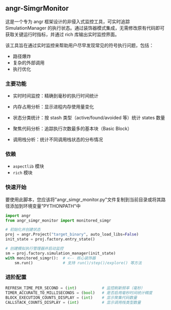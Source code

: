 ## angr-SimgrMonitor
这是一个专为 angr 框架设计的非侵入式监控工具，可实时追踪 SimulationManager 的执行状态。通过装饰器模式集成，无需修改原有代码即可获取关键运行时指标，并通过 rich 库输出实时监控界面。

该工具旨在通过实时监控来帮助用户尽早发现常见的符号执行问题，包括：
- 路径爆炸
- 复杂的外部调用
- 执行优化

### 主要功能
- 实时时间监控：精确到毫秒的执行时间统计

- 内存占用分析：显示进程内存使用量变化

- 状态分类统计：按 stash 类型（active/found/avoided 等）统计 states 数量

- 聚焦代码分析：追踪执行次数最多的基本块（Basic Block）

- 调用栈分析：统计不同调用栈状态的分布情况

### 依赖
- `aspectlib` 模块
- `rich` 模块

### 快速开始
要使用此脚本，您应该将"angr_simgr_monitor.py"文件复制到当前目录或将其路径添加到环境变量"PYTHONPATH"中

```python
import angr
from angr_simgr_monitor import monitored_simgr

# 初始化并创建状态
proj = angr.Project("target_binary", auto_load_libs=False)
init_state = proj.factory.entry_state()

# 创建模拟执行管理器并启动监控
sm = proj.factory.simulation_manager(init_state)
with monitored_simgr():  # <-- 核心装饰器
    sm.run()             # 支持 run()/step()/explore() 等方法
```

### 进阶配置
```python
REFRESH_TIME_PER_SECOND = (int)           # 监控刷新频率（毫秒）
TIMER_ACCURATE_TO_MILLISECONDS = (bool)   # 是否启用毫秒时间统计精度
BLOCK_EXECUTION_COUNTS_DISPLAY = (int)    # 显示聚集代码数量
CALLSTACK_COUNTS_DISPLAY = (int)          # 显示调用栈类型数量
```

